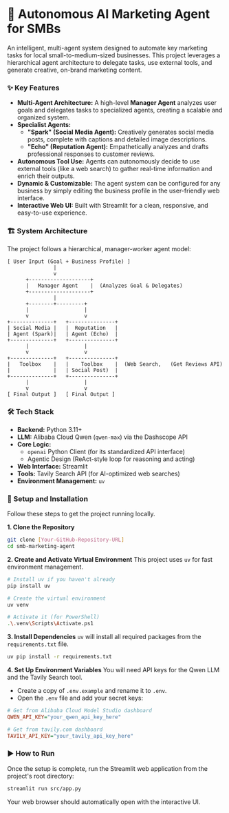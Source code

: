 # 🤖 Autonomous AI Marketing Agent for SMBs

An intelligent, multi-agent system designed to automate key marketing tasks for local small-to-medium-sized businesses. This project leverages a hierarchical agent architecture to delegate tasks, use external tools, and generate creative, on-brand marketing content.

### ✨ Key Features

* **Multi-Agent Architecture:** A high-level **Manager Agent** analyzes user goals and delegates tasks to specialized agents, creating a scalable and organized system.
* **Specialist Agents:**
    * **"Spark" (Social Media Agent):** Creatively generates social media posts, complete with captions and detailed image descriptions.
    * **"Echo" (Reputation Agent):** Empathetically analyzes and drafts professional responses to customer reviews.
* **Autonomous Tool Use:** Agents can autonomously decide to use external tools (like a web search) to gather real-time information and enrich their outputs.
* **Dynamic & Customizable:** The agent system can be configured for any business by simply editing the business profile in the user-friendly web interface.
* **Interactive Web UI:** Built with Streamlit for a clean, responsive, and easy-to-use experience.

### 🏗️ System Architecture

The project follows a hierarchical, manager-worker agent model:

```
[ User Input (Goal + Business Profile) ]
               |
               v
      +--------------------+
      |   Manager Agent    |  (Analyzes Goal & Delegates)
      +--------------------+
               |
      +--------+---------+
      |                  |
      v                  v
+--------------+   +---------------+
| Social Media |   |  Reputation   |
| Agent (Spark)|   | Agent (Echo)  |
+--------------+   +---------------+
      |                  |
      v                  v
+--------------+   +---------------+
|   Toolbox    |   |    Toolbox    |  (Web Search,   (Get Reviews API)
|              |   | Social Post)  |
+--------------+   +---------------+
      |                  |
      v                  v
[ Final Output ]   [ Final Output ]
```

### 🛠️ Tech Stack

* **Backend:** Python 3.11+
* **LLM:** Alibaba Cloud Qwen (`qwen-max`) via the Dashscope API
* **Core Logic:**
    * `openai` Python Client (for its standardized API interface)
    * Agentic Design (ReAct-style loop for reasoning and acting)
* **Web Interface:** Streamlit
* **Tools:** Tavily Search API (for AI-optimized web searches)
* **Environment Management:** `uv`

### 🚀 Setup and Installation

Follow these steps to get the project running locally.

**1. Clone the Repository**
```bash
git clone [Your-GitHub-Repository-URL]
cd smb-marketing-agent
```

**2. Create and Activate Virtual Environment**
This project uses `uv` for fast environment management.
```bash
# Install uv if you haven't already
pip install uv

# Create the virtual environment
uv venv

# Activate it (for PowerShell)
.\.venv\Scripts\Activate.ps1
```

**3. Install Dependencies**
`uv` will install all required packages from the `requirements.txt` file.
```bash
uv pip install -r requirements.txt
```

**4. Set Up Environment Variables**
You will need API keys for the Qwen LLM and the Tavily Search tool.

* Create a copy of `.env.example` and rename it to `.env`.
* Open the `.env` file and add your secret keys:

```ini
# Get from Alibaba Cloud Model Studio dashboard
QWEN_API_KEY="your_qwen_api_key_here"

# Get from tavily.com dashboard
TAVILY_API_KEY="your_tavily_api_key_here"
```

### ▶️ How to Run

Once the setup is complete, run the Streamlit web application from the project's root directory:

```bash
streamlit run src/app.py
```

Your web browser should automatically open with the interactive UI.
